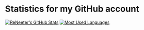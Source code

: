 # Statistics for my GitHub account

[![ReNeeter's GitHub Stats](https://github-readme-stats.vercel.app/api?username=reneeter123&show_icons=true&theme=react)](https://github.com/reneeter123)
[![Most Used Languages](https://github-readme-stats.vercel.app/api/top-langs/?username=reneeter123&layout=compact&theme=react)](https://github.com/reneeter123)
